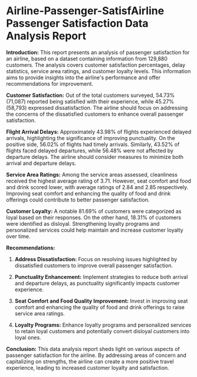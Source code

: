 # Airline-Passenger-SatisfAirline Passenger Satisfaction Data Analysis Report #

**Introduction:**
This report presents an analysis of passenger satisfaction for an airline, based on a dataset containing information from 129,880 customers. The analysis covers customer satisfaction percentages, delay statistics, service area ratings, and customer loyalty levels. This information aims to provide insights into the airline's performance and offer recommendations for improvement.

**Customer Satisfaction:**
Out of the total customers surveyed, 54.73% (71,087) reported being satisfied with their experience, while 45.27% (58,793) expressed dissatisfaction. The airline should focus on addressing the concerns of the dissatisfied customers to enhance overall passenger satisfaction.

**Flight Arrival Delays:**
Approximately 43.98% of flights experienced delayed arrivals, highlighting the significance of improving punctuality. On the positive side, 56.02% of flights had timely arrivals. Similarly, 43.52% of flights faced delayed departures, while 56.48% were not affected by departure delays. The airline should consider measures to minimize both arrival and departure delays.

**Service Area Ratings:**
Among the service areas assessed, cleanliness received the highest average rating of 3.71. However, seat comfort and food and drink scored lower, with average ratings of 2.84 and 2.85 respectively. Improving seat comfort and enhancing the quality of food and drink offerings could contribute to better passenger satisfaction.

**Customer Loyalty:**
A notable 81.69% of customers were categorized as loyal based on their responses. On the other hand, 18.31% of customers were identified as disloyal. Strengthening loyalty programs and personalized services could help maintain and increase customer loyalty over time.

**Recommendations:**
1. **Address Dissatisfaction:** Focus on resolving issues highlighted by dissatisfied customers to improve overall passenger satisfaction.

2. **Punctuality Enhancement:** Implement strategies to reduce both arrival and departure delays, as punctuality significantly impacts customer experience.

3. **Seat Comfort and Food Quality Improvement:** Invest in improving seat comfort and enhancing the quality of food and drink offerings to raise service area ratings.

4. **Loyalty Programs:** Enhance loyalty programs and personalized services to retain loyal customers and potentially convert disloyal customers into loyal ones.

**Conclusion:**
This data analysis report sheds light on various aspects of passenger satisfaction for the airline. By addressing areas of concern and capitalizing on strengths, the airline can create a more positive travel experience, leading to increased customer loyalty and satisfaction.
